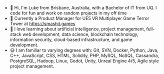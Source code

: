 - 👋 Hi, I'm Luke from Brisbane, Australia, with a Bachelor of IT from UQ. I code for fun and work on random projects in my off time
- 🔨 Currently a Product Manager for UE5 VR Multiplayer Game Terror Tower at https://smashit.games
- 🌱 I love learning about artificial intelligence, project management, full-stack web development, data science, blockchain technology, information security, cloud-based infrastructure, and game development.
- 😃 I am familiar to varying degrees with: Git, SVN, Docker, Python, Java, C++, JavaScript, CSS, HTML, Solidity, PHP, MySQL, NoSQL, Cassandra, PostgreSQL, Hadoop, Linux, Godot, Unity, Unreal Engine 4/5, Agile style project management.
